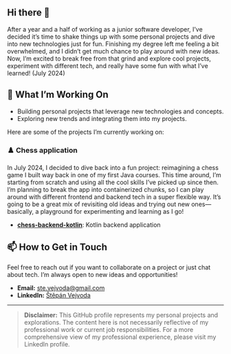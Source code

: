 ## Hi there 👋

After a year and a half of working as a junior software developer, I’ve decided it’s time to shake things up with some personal projects and dive into new technologies just for fun. Finishing my degree left me feeling a bit overwhelmed, and I didn’t get much chance to play around with new ideas. Now, I’m excited to break free from that grind and explore cool projects, experiment with different tech, and really have some fun with what I’ve learned! (July 2024)

## 🚀 What I’m Working On

- Building personal projects that leverage new technologies and concepts.
- Exploring new trends and integrating them into my projects.

Here are some of the projects I’m currently working on:
### ♟️ Chess application
In July 2024, I decided to dive back into a fun project: reimagining a chess game I built way back in one of my first Java courses. This time around, I’m starting from scratch and using all the cool skills I’ve picked up since then. I’m planning to break the app into containerized chunks, so I can play around with different frontend and backend tech in a super flexible way. It’s going to be a great mix of revisiting old ideas and trying out new ones—basically, a playground for experimenting and learning as I go!

- **[chess-backend-kotlin](https://github.com/StepanosaurusREX/chess-backend-kotlin)**: Kotlin backend application

## 📫 How to Get in Touch

Feel free to reach out if you want to collaborate on a project or just chat about tech. I’m always open to new ideas and opportunities!

- **Email:** [ste.vejvoda@gmail.com](mailto:ste.vejvoda@gmail.com)
- **LinkedIn:** [Štěpán Vejvoda](https://www.linkedin.com/in/stepan-vejvoda)

---

> **Disclaimer:** This GitHub profile represents my personal projects and explorations. The content here is not necessarily reflective of my professional work or current job responsibilities. For a more comprehensive view of my professional experience, please visit my LinkedIn profile.
